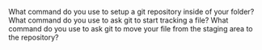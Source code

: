 What command do you use to setup a git repository inside of your folder?
What command do you use to ask git to start tracking a file?
What command do you use to ask git to move your file from the staging area to the repository?